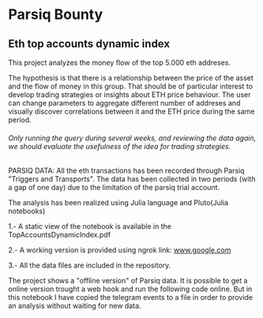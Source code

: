 # Parsiq Bounty

## Eth top accounts dynamic index

This project analyzes the money flow of the top 5.000 eth addreses. 

The hypothesis is that there is a relationship between the price of the asset and the flow of money in this group. That should be of particular interest to develop trading strategies or insights about ETH price behaviour. The user can change parameters to aggregate different number of addreses and visually discover correlations between it and the ETH price during the same period.

###### Only running the query during several weeks, and reviewing the data again, we should evaluate the usefulness of the idea for trading strategies.

PARSIQ DATA: All the eth transactions has been recorded through Parsiq "Triggers and Transports". The data has been collected in two periods (with a gap of one day) due to the limitation of the parsiq trial account.

The analysis has been realized using Julia language and Pluto(Julia notebooks)

1.- A static view of the notebook is available in the TopAccountsDynamicIndex.pdf

2.- A working version is provided using ngrok link: www.google.com

3.- All the data files are included in the repository.

The project shows a "offline version" of Parsiq data. It is possible to get a online version trought a web hook and run the following code online. But in this notebook I have copied the telegram events to a file in order to provide an analysis without waiting for new data.
